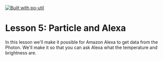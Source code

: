 [![Built with po-util](https://rawgit.com/nrobinson2000/po-util/master/images/built-with-po-util.svg)](https://po-util.com)

# Lesson 5: Particle and Alexa

In this lesson we'll make it possible for Amazon Alexa to get data from the Photon. We'll make it so that you can ask Alexa what the temperature and brightness are.





























#
